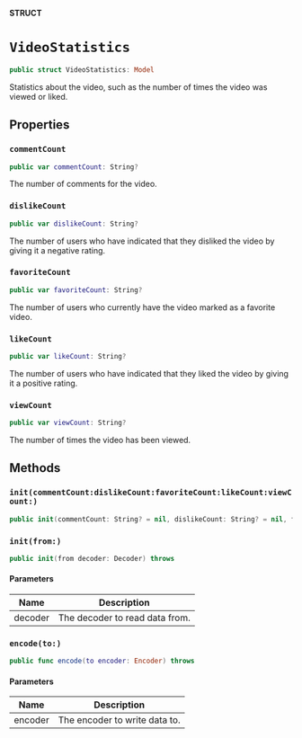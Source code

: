 **STRUCT**

# `VideoStatistics`

```swift
public struct VideoStatistics: Model
```

Statistics about the video, such as the number of times the video was viewed or liked.

## Properties
### `commentCount`

```swift
public var commentCount: String?
```

The number of comments for the video.

### `dislikeCount`

```swift
public var dislikeCount: String?
```

The number of users who have indicated that they disliked the video by giving it a negative rating.

### `favoriteCount`

```swift
public var favoriteCount: String?
```

The number of users who currently have the video marked as a favorite video.

### `likeCount`

```swift
public var likeCount: String?
```

The number of users who have indicated that they liked the video by giving it a positive rating.

### `viewCount`

```swift
public var viewCount: String?
```

The number of times the video has been viewed.

## Methods
### `init(commentCount:dislikeCount:favoriteCount:likeCount:viewCount:)`

```swift
public init(commentCount: String? = nil, dislikeCount: String? = nil, favoriteCount: String? = nil, likeCount: String? = nil, viewCount: String? = nil)
```

### `init(from:)`

```swift
public init(from decoder: Decoder) throws
```

#### Parameters

| Name | Description |
| ---- | ----------- |
| decoder | The decoder to read data from. |

### `encode(to:)`

```swift
public func encode(to encoder: Encoder) throws
```

#### Parameters

| Name | Description |
| ---- | ----------- |
| encoder | The encoder to write data to. |